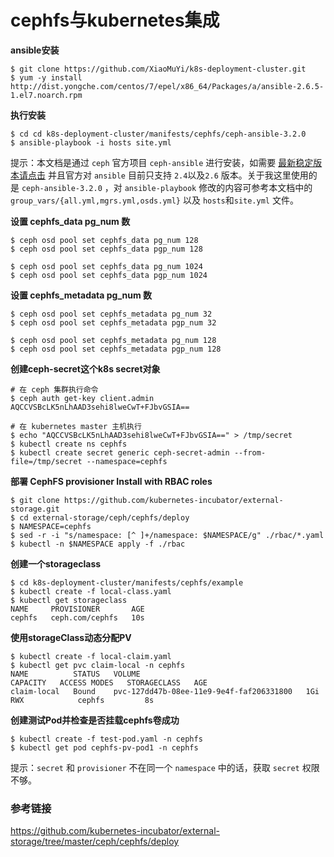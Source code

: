 # cephfs与kubernetes集成

**ansible安装**
```
$ git clone https://github.com/XiaoMuYi/k8s-deployment-cluster.git
$ yum -y install http://dist.yongche.com/centos/7/epel/x86_64/Packages/a/ansible-2.6.5-1.el7.noarch.rpm
```  
**执行安装**
```
$ cd cd k8s-deployment-cluster/manifests/cephfs/ceph-ansible-3.2.0
$ ansible-playbook -i hosts site.yml
``` 
提示：本文档是通过 `ceph` 官方项目 `ceph-ansible` 进行安装，如需要 [最新稳定版本请点击](https://github.com/ceph/ceph-ansible/releases) 并且官方对 `ansible` 目前只支持 `2.4`以及`2.6` 版本。关于我这里使用的是 `ceph-ansible-3.2.0` ，对 `ansible-playbook` 修改的内容可参考本文档中的 `group_vars/{all.yml,mgrs.yml,osds.yml}` 以及 `hosts`和`site.yml` 文件。

**设置 cephfs_data pg_num 数**
```
$ ceph osd pool set cephfs_data pg_num 128
$ ceph osd pool set cephfs_data pgp_num 128

$ ceph osd pool set cephfs_data pg_num 1024
$ ceph osd pool set cephfs_data pgp_num 1024
```
**设置 cephfs_metadata pg_num 数**
```
$ ceph osd pool set cephfs_metadata pg_num 32
$ ceph osd pool set cephfs_metadata pgp_num 32

$ ceph osd pool set cephfs_metadata pg_num 128
$ ceph osd pool set cephfs_metadata pgp_num 128
```

**创建ceph-secret这个k8s secret对象**  
```
# 在 ceph 集群执行命令
$ ceph auth get-key client.admin
AQCCVSBcLK5nLhAAD3sehi8lweCwT+FJbvGSIA==
```

```
# 在 kubernetes master 主机执行
$ echo "AQCCVSBcLK5nLhAAD3sehi8lweCwT+FJbvGSIA==" > /tmp/secret
$ kubectl create ns cephfs
$ kubectl create secret generic ceph-secret-admin --from-file=/tmp/secret --namespace=cephfs
```
**部署 CephFS provisioner Install with RBAC roles**
```
$ git clone https://github.com/kubernetes-incubator/external-storage.git
$ cd external-storage/ceph/cephfs/deploy
$ NAMESPACE=cephfs
$ sed -r -i "s/namespace: [^ ]+/namespace: $NAMESPACE/g" ./rbac/*.yaml
$ kubectl -n $NAMESPACE apply -f ./rbac
```
**创建一个storageclass**
```
$ cd k8s-deployment-cluster/manifests/cephfs/example
$ kubectl create -f local-class.yaml
$ kubectl get storageclass
NAME     PROVISIONER       AGE
cephfs   ceph.com/cephfs   10s
```
**使用storageClass动态分配PV**
```
$ kubectl create -f local-claim.yaml
$ kubectl get pvc claim-local -n cephfs
NAME          STATUS   VOLUME                                     CAPACITY   ACCESS MODES   STORAGECLASS   AGE
claim-local   Bound    pvc-127dd47b-08ee-11e9-9e4f-faf206331800   1Gi        RWX            cephfs         8s
```
**创建测试Pod并检查是否挂载cephfs卷成功**
```
$ kubectl create -f test-pod.yaml -n cephfs
$ kubectl get pod cephfs-pv-pod1 -n cephfs
```
提示：`secret` 和 `provisioner` 不在同一个 `namespace` 中的话，获取 `secret` 权限不够。

### 参考链接
https://github.com/kubernetes-incubator/external-storage/tree/master/ceph/cephfs/deploy  

